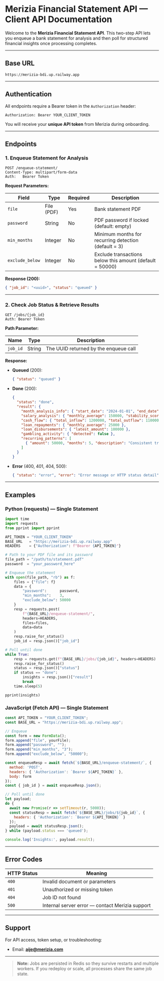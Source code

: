 # Merizia Financial Statement API — Client API Documentation

Welcome to the **Merizia Financial Statement API**. This two-step API lets you enqueue a bank statement for analysis and then poll for structured financial insights once processing completes.

---

## **Base URL**

```
https://merizia-bdi.up.railway.app
```

---

## **Authentication**

All endpoints require a Bearer token in the `Authorization` header:

```
Authorization: Bearer YOUR_CLIENT_TOKEN
```

You will receive your **unique API token** from Merizia during onboarding.

---

## **Endpoints**

### 1. Enqueue Statement for Analysis

```
POST /enqueue-statement/
Content-Type: multipart/form-data
Auth:   Bearer Token
``` 

**Request Parameters:**

| Field           | Type       | Required | Description                                          |
| --------------- | ---------- | -------- | ---------------------------------------------------- |
| `file`          | File (PDF) | Yes      | Bank statement PDF                                   |
| `password`      | String     | No       | PDF password if locked (default: empty)              |
| `min_months`    | Integer    | No       | Minimum months for recurring detection (default = 3) |
| `exclude_below` | Integer    | No       | Exclude transactions below this amount (default = 50000) |

**Response (200):**

```json
{ "job_id": "<uuid>", "status": "queued" }
```

---

### 2. Check Job Status & Retrieve Results

```
GET /jobs/{job_id}
Auth: Bearer Token
```

**Path Parameter:**

| Name     | Type   | Description                          |
| -------- | ------ | ------------------------------------ |
| `job_id` | String | The UUID returned by the enqueue call |

**Response:**

- **Queued** (200):
  ```json
  { "status": "queued" }
  ```

- **Done** (200):
  ```json
  {
    "status": "done",
    "result": {
      "month_analysis_info": { "start_date": "2024-01-01", "end_date": "2024-06-30" },
      "salary_analysis": { "monthly_average": 150000, "stability_score": "High" },
      "cash_flow": { "total_inflow": 1200000, "total_outflow": 1100000 },
      "loan_repayments": { "monthly_average": 25000 },
      "loan_disbursements": { "latest_amount": 100000 },
      "gambling_activity": { "detected": false },
      "recurring_patterns": [
        { "amount": 50000, "months": 5, "description": "Consistent transfer" }
      ]
    }
  }
  ```

- **Error** (400, 401, 404, 500):
  ```json
  { "status": "error", "error": "Error message or HTTP status detail" }
  ```

---

## **Examples**

### Python (requests) — Single Statement

```python
import time
import requests
from pprint import pprint

API_TOKEN = "YOUR_CLIENT_TOKEN"
BASE_URL   = "https://merizia-bdi.up.railway.app"
HEADERS    = {"Authorization": f"Bearer {API_TOKEN}"}

# Path to your PDF file and its password
file_path = "/path/to/statement.pdf"
password  = "your_password_here"

# Enqueue the statement
with open(file_path, "rb") as f:
    files = {"file": f}
    data = {
        "password":      password,
        "min_months":    3,
        "exclude_below": 50000
    }
    resp = requests.post(
        f"{BASE_URL}/enqueue-statement/",
        headers=HEADERS,
        files=files,
        data=data
    )
    resp.raise_for_status()
    job_id = resp.json()["job_id"]

# Poll until done
while True:
    resp = requests.get(f"{BASE_URL}/jobs/{job_id}", headers=HEADERS)
    resp.raise_for_status()
    status = resp.json()["status"]
    if status == "done":
        insights = resp.json()["result"]
        break
    time.sleep(5)

pprint(insights)

```

### JavaScript (Fetch API) — Single Statement

```javascript
const API_TOKEN = "YOUR_CLIENT_TOKEN";
const BASE_URL = "https://merizia-bdi.up.railway.app";

// Enqueue
const form = new FormData();
form.append("file", yourFile);
form.append("password", "");
form.append("min_months", "3");
form.append("exclude_below", "50000");

const enqueueResp = await fetch(`${BASE_URL}/enqueue-statement/`, {
  method: 'POST',
  headers: { 'Authorization': `Bearer ${API_TOKEN}` },
  body: form
});
const { job_id } = await enqueueResp.json();

// Poll until done
let payload;
do {
  await new Promise(r => setTimeout(r, 5000));
  const statusResp = await fetch(`${BASE_URL}/jobs/${job_id}`, {
    headers: { 'Authorization': `Bearer ${API_TOKEN}` }
  });
  payload = await statusResp.json();
} while (payload.status === 'queued');

console.log('Insights:', payload.result);
```

---

## **Error Codes**

| HTTP Status | Meaning                                                |
| ----------- | ------------------------------------------------------ |
| `400`       | Invalid document or parameters                         |
| `401`       | Unauthorized or missing token                          |
| `404`       | Job ID not found                                       |
| `500`       | Internal server error — contact Merizia support        |

---


## **Support**

For API access, token setup, or troubleshooting:

* Email: **[aije@merizia.com](mailto:aije@merizia.com)**

---

> **Note:** Jobs are persisted in Redis so they survive restarts and multiple workers. If you redeploy or scale, all processes share the same job state.
